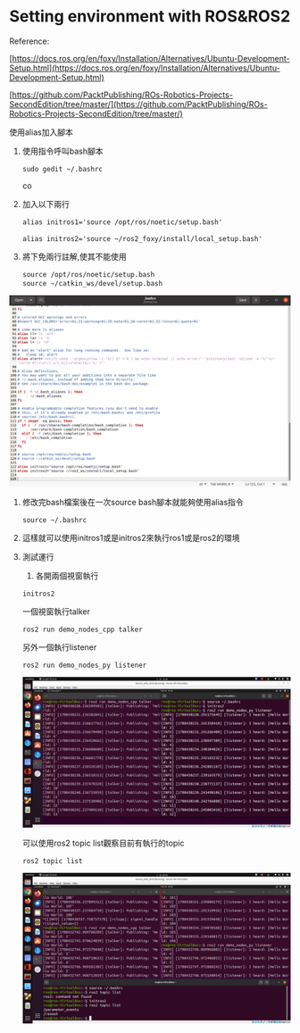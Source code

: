 # Setting environment with ROS&ROS2

Reference:

[https://docs.ros.org/en/foxy/Installation/Alternatives/Ubuntu-Development-Setup.html](https://docs.ros.org/en/foxy/Installation/Alternatives/Ubuntu-Development-Setup.html)

[https://github.com/PacktPublishing/ROs-Robotics-Projects-SecondEdition/tree/master/](https://github.com/PacktPublishing/ROs-Robotics-Projects-SecondEdition/tree/master/)

使用alias加入腳本

1. 使用指令呼叫bash腳本
    
    ```tsx
    sudo gedit ~/.bashrc
    ```
    
    co
    
2. 加入以下兩行
    
    ```tsx
    alias initros1='source /opt/ros/noetic/setup.bash'
    ```
    
    ```tsx
    alias initros2='source ~/ros2_foxy/install/local_setup.bash'
    ```
    
3. 將下免兩行註解,使其不能使用
    
    ```tsx
    source /opt/ros/noetic/setup.bash
    source ~/catkin_ws/devel/setup.bash
    ```
    

![Untitled](Setting%20environment%20with%20ROS&ROS2%207c13495cebd2400488c3b9c86f01115b/Untitled.png)

1. 修改完bash檔案後在一次source bash腳本就能夠使用alias指令
    
    ```tsx
    source ~/.bashrc
    ```
    
2. 這樣就可以使用initros1或是initros2來執行ros1或是ros2的環境
3. 測試運行
    1. 各開兩個視窗執行
    
    ```tsx
    initros2
    ```
    
    一個視窗執行talker
    
    ```tsx
    ros2 run demo_nodes_cpp talker
    ```
    
    另外一個執行listener
    
    ```tsx
    ros2 run demo_nodes_py listener
    ```
    
    ![Untitled](Setting%20environment%20with%20ROS&ROS2%207c13495cebd2400488c3b9c86f01115b/Untitled%201.png)
    
    可以使用ros2 topic list觀察目前有執行的topic
    
    ```tsx
    ros2 topic list
    ```
    
    ![Untitled](Setting%20environment%20with%20ROS&ROS2%207c13495cebd2400488c3b9c86f01115b/Untitled%202.png)